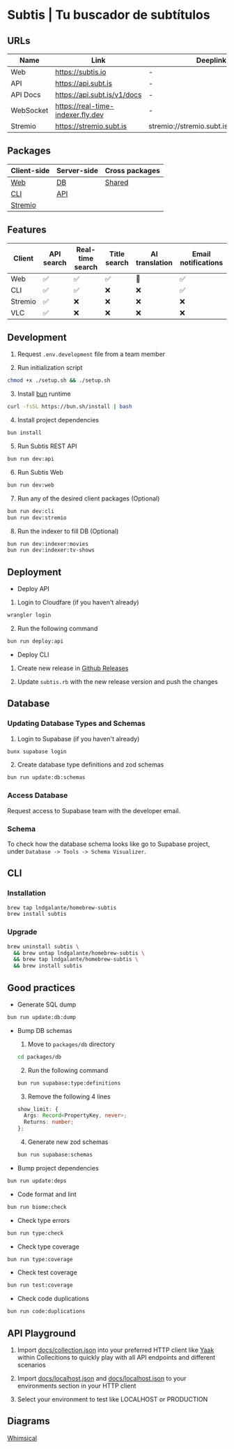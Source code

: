 # Subtis | Tu buscador de subtítulos

## URLs

| Name      | Link                                | Deeplink                                |
| --------- | ----------------------------------- | --------------------------------------- |
| Web       | https://subtis.io                   | -                                       |
| API       | https://api.subt.is                 | -                                       |
| API Docs  | https://api.subt.is/v1/docs         | -                                       |
| WebSocket | https://real-time-indexer.fly.dev   | -                                       |
| Stremio   | https://stremio.subt.is             | stremio://stremio.subt.is/manifest.json |

## Packages

| Client-side                   | Server-side                   | Cross packages              |
| ----------------------------- | ----------------------------- | --------------------------- |
| [Web](/packages/web/)         | [DB](/packages/db/)           | [Shared](/packages/shared/) |
| [CLI](/packages/cli/)         | [API](/packages/api/)         |                             |
| [Stremio](/packages/stremio/) |                               |

## Features
| Client  | API search | Real-time search | Title search | AI translation | Email notifications |
| ------- | ---------- | ---------------- | ------------ | -------------- | ------------------- |
| Web     | ✅         | ✅               | ✅           | 🚧             | ✅                  |
| CLI     | ✅         | ✅               | ❌           | ❌             | ✅                 |
| Stremio | ✅         | ❌               | ❌           | ❌             | ❌                  |
| VLC     | ✅         | ❌               | ❌           | ❌             | ❌                  |


## Development

1. Request `.env.development` file from a team member

2. Run initialization script

```bash
chmod +x ./setup.sh && ./setup.sh
```

3. Install [bun](https://bun.sh/) runtime

```bash
curl -fsSL https://bun.sh/install | bash
```

4. Install project dependencies

```bash
bun install
```

5. Run Subtis REST API

```bash
bun run dev:api
```

6. Run Subtis Web

```bash
bun run dev:web
```

7. Run any of the desired client packages (Optional)

```bash
bun run dev:cli
bun run dev:stremio
```

8. Run the indexer to fill DB (Optional)

```bash
bun run dev:indexer:movies
bun run dev:indexer:tv-shows
```

## Deployment

- Deploy API

1. Login to Cloudfare (if you haven't already)

```bash
wrangler login
```

2. Run the following command

```bash
bun run deploy:api
```

- Deploy CLI

1. Create new release in [Github Releases](https://github.com/lndgalante/homebrew-subtis/releases)

2. Update `subtis.rb` with the new release version and push the changes

## Database

### Updating Database Types and Schemas

1. Login to Supabase (if you haven't already)

```bash
bunx supabase login
```

2. Create database type definitions and zod schemas

```bash
bun run update:db:schemas
```

### Access Database

Request access to Supabase team with the developer email.

### Schema

To check how the database schema looks like go to Supabase project, under `Database -> Tools -> Schema Visualizer`.

## CLI

### Installation

```bash
brew tap lndgalante/homebrew-subtis
brew install subtis
```

### Upgrade

```bash
brew uninstall subtis \
  && brew untap lndgalante/homebrew-subtis \
  && brew tap lndgalante/homebrew-subtis \
  && brew install subtis
```

## Good practices

- Generate SQL dump

```bash
bun run update:db:dump
```

- Bump DB schemas

  1. Move to `packages/db` directory

  ```bash
  cd packages/db
  ```

  2. Run the following command

  ```bash
  bun run supabase:type:definitions
  ```

  3. Remove the following 4 lines

  ```typescript
  show_limit: {
    Args: Record<PropertyKey, never>;
    Returns: number;
  };
  ```

  4. Generate new zod schemas

  ```bash
  bun run supabase:schemas
  ```

- Bump project dependencies

```bash
bun run update:deps
```

- Code format and lint

```bash
bun run biome:check
```

- Check type errors

```bash
bun run type:check
```

- Check type coverage

```bash
bun run type:coverage
```

- Check test coverage

```bash
bun run test:coverage
```

- Check code duplications

```bash
bun run code:duplications
```

## API Playground

1. Import [docs/collection.json](/docs/collection.json) into your preferred HTTP client like [Yaak](https://yaak.app) within Collecitions to quickly play with all API endpoints and different scenarios

2. Import [docs/localhost.json](/docs/localhost.json) and [docs/localhost.json](/docs/production.json) to your environments section in your HTTP client

3. Select your environment to test like LOCALHOST or PRODUCTION

## Diagrams

[Whimsical](https://whimsical.com/Subtis-9VTuUJTU3KcGLHGbk19ioA)
